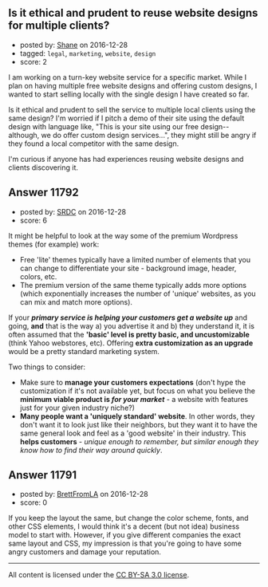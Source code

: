 ## Is it ethical and prudent to reuse website designs for multiple clients?

- posted by: [Shane](https://stackexchange.com/users/2496339/shane) on 2016-12-28
- tagged: `legal`, `marketing`, `website`, `design`
- score: 2

<p>I am working on a turn-key website service for a specific market. While I plan on having multiple free website designs and offering custom designs, I wanted to start selling locally with the single design I have created so far.</p>

<p>Is it ethical and prudent to sell the service to multiple local clients using the same design? I'm worried if I pitch a demo of their site using the default design with language like, "This is your site using our free design--although, we do offer custom design services...", they might still be angry if they found a local competitor with the same design.</p>

<p>I'm curious if anyone has had experiences reusing website designs and clients discovering it.</p>



## Answer 11792

- posted by: [SRDC](https://stackexchange.com/users/5438059/srdc) on 2016-12-28
- score: 6

<p>It might be helpful to look at the way some of the premium Wordpress themes (for example) work:</p>

<ul>
<li>Free 'lite' themes typically have a limited number of elements that you can change to differentiate your site - background image, header, colors, etc.</li>
<li>The premium version of the same theme typically adds more options (which exponentially increases the number of 'unique' websites, as you can mix and match more options).</li>
</ul>

<p>If your <strong><em>primary service is helping your customers get a website up</em></strong> and going, <strong>and</strong> that is the way a) you advertise it and b) they understand it, it is often assumed that the <strong>'basic' level is pretty basic, and uncustomizable</strong> (think Yahoo webstores, etc). Offering <strong>extra customization as an upgrade</strong> would be a pretty standard marketing system.</p>

<p>Two things to consider:</p>

<ul>
<li>Make sure to <strong>manage your customers expectations</strong> (don't hype the customization if it's not available yet, but focus on what you believe the <strong>minimum viable product is <em>for your market</em></strong> - a website with features just for your given industry niche?)</li>
<li><strong>Many people want a 'uniquely standard' website</strong>. In other words, they don't want it to look just like their neighbors, but they want it to have the same general look and feel as a 'good website' in their industry. This <strong>helps customers</strong> - <em>unique enough to remember, but similar enough they know how to find their way around quickly</em>.</li>
</ul>



## Answer 11791

- posted by: [BrettFromLA](https://stackexchange.com/users/2813127/brettfromla) on 2016-12-28
- score: 0

<p>If you keep the layout the same, but change the color scheme, fonts, and other CSS elements, I would think it's a decent (but not idea) business model to start with. However, if you give different companies the exact same layout and CSS, my impression is that you're going to have some angry customers and damage your reputation.</p>




---

All content is licensed under the [CC BY-SA 3.0 license](https://creativecommons.org/licenses/by-sa/3.0/).

